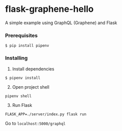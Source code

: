 # flask-graphene-hello
A simple example using GraphQL (Graphene) and Flask


### Prerequisites

```
$ pip install pipenv
```

### Installing

1. Install dependencies
```
$ pipenv install
```

2. Open project shell

```
pipenv shell
```


3. Run Flask
```
FLASK_APP=./server/index.py flask run
```

Go to `localhost:5000/graphql`